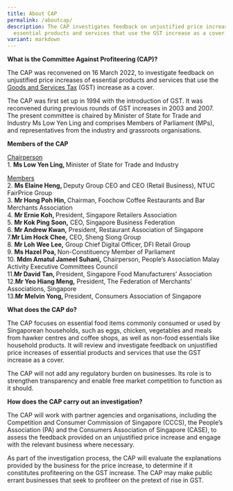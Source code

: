 ```yaml
---
title: About CAP
permalink: /aboutcap/
description: The CAP investigates feedback on unjustified price increases of
  essential products and services that use the GST increase as a cover.
variant: markdown
---
```

**What is the Committee Against Profiteering (CAP)?**

The CAP was reconvened on 16 March 2022, to investigate feedback on unjustified price increases of essential products and services that use the  <a href="https://www.mof.gov.sg/singapore-budget/budget-explainers" target="_blank">Goods and Services Tax</a> (GST) increase as a cover. 

The CAP was first set up in 1994 with the introduction of GST. It was reconvened during previous rounds of GST increases in 2003 and 2007. The present committee is chaired by Minister of State for Trade and Industry Ms Low Yen Ling and comprises Members of Parliament (MPs), and representatives from the industry and grassroots organisations.

**Members of the CAP**

<u>Chairperson</u><br>
1\.	<b>Ms Low Yen Ling, </b>Minister of State for Trade and Industry

<u>Members</u><br>
2\. <b>Ms Elaine Heng, </b> Deputy Group CEO and CEO (Retail Business), NTUC FairPrice Group<br>
3\. <b>Mr Hong Poh Hin, </b> Chairman, Foochow Coffee Restaurants and Bar Merchants Association<br>
4\. <b>Mr Ernie Koh, </b> President, Singapore Retailers Association<br>
5\.	<b>Mr Kok Ping Soon,</b> CEO, Singapore Business Federation<br>
6\. <b>Mr Andrew Kwan,</b> President, Restaurant Association of Singapore<br>
7\.<b>Mr Lim Hock Chee,</b> CEO, Sheng Siong Group<br>
8\.	<b>Mr Loh Wee Lee,</b> Group Chief Digital Officer, DFI Retail Group<br>
9\.	<b>Ms Hazel Poa, </b> Non-Constituency Member of Parliament<br>
10\.	<b>Mdm Amatul Jameel Suhani,</b> Chairperson, People’s Association Malay Activity Executive Committees Council<br>
11\.<b>Mr David Tan, </b>President, Singapore Food Manufacturers’ Association<br>
12\.<b>Mr Yeo Hiang Meng,</b> President, The Federation of Merchants’ Associations, Singapore<br>
13\.<b>Mr Melvin Yong, </b> President, Consumers Association of Singapore<br>

**What does the CAP do?**

The CAP focuses on essential food items commonly consumed or used by Singaporean households, such as eggs, chicken, vegetables and meals from hawker centres and coffee shops, as well as non-food essentials like household products. It will review and investigate feedback on unjustified price increases of essential products and services that use the GST increase as a cover.

The CAP will not add any regulatory burden on businesses. Its role is to strengthen transparency and enable free market competition to function as it should. 

**How does the CAP carry out an investigation?**

The CAP will work with partner agencies and organisations, including the Competition and Consumer Commission of Singapore (CCCS), the People’s Association (PA) and the Consumers Association of Singapore (CASE), to assess the feedback provided on an unjustified price increase and engage with the relevant business where necessary. 

As part of the investigation process, the CAP will evaluate the explanations provided by the business for the price increase, to determine if it constitutes profiteering on the GST increase. The CAP may make public errant businesses that seek to profiteer on the pretext of rise in GST.